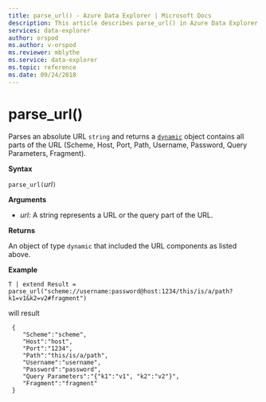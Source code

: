 ```yaml
---
title: parse_url() - Azure Data Explorer | Microsoft Docs
description: This article describes parse_url() in Azure Data Explorer.
services: data-explorer
author: orspod
ms.author: v-orspod
ms.reviewer: mblythe
ms.service: data-explorer
ms.topic: reference
ms.date: 09/24/2018
---
```

# parse_url()

Parses an absolute URL `string` and returns a [`dynamic`](./scalar-data-types/dynamic.md) object contains all parts of the URL (Scheme, Host, Port, Path, Username, Password, Query Parameters, Fragment).

**Syntax**

`parse_url(`*url*`)`

**Arguments**

* *url*: A string represents a URL or the query part of the URL.

**Returns**

An object of type `dynamic` that included the URL components as listed above.

**Example**

```kusto
T | extend Result = parse_url("scheme://username:password@host:1234/this/is/a/path?k1=v1&k2=v2#fragment")
```

will result

```
 {
 	"Scheme":"scheme",
 	"Host":"host",
 	"Port":"1234",
 	"Path":"this/is/a/path",
 	"Username":"username",
 	"Password":"password",
 	"Query Parameters":"{"k1":"v1", "k2":"v2"}",
 	"Fragment":"fragment"
 }
```